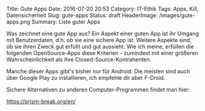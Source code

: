 Title: Gute Apps
Date: 2016-07-20 20:53
Category: IT-Ethik
Tags: Apps, Kill, Datensicherheit
Slug: gute-apps
Status: draft
HeaderImage: /images/gute-apps.png
Summary: Liste guter Apps

Was zeichnet eine gute App aus? <!--more-->Ein Aspekt einer guten App
ist ihr Umgang mit Benutzerdaten, d.h. ob sie eine sichere App ist.
Weitere Aspekte sind, ob sie ihren Zweck gut erfüllt und gut aussieht.
Wie ich meine, erfüllen die folgenden OpenSource-Apps diese Kriterien -
zumindest mit einer größeren Wahrscheinlichkeit als ihre
Closed-Source-Kontrahenten.

Manche dieser Apps gibt's bisher nur für Android. Die meisten sind auch über Google Play zu installieren, ich empfehle dir aber F-Droid.

Sichere Alternativen zu anderen Computer-Programmen findet man hier:

<https://prism-break.org/en/>

 

